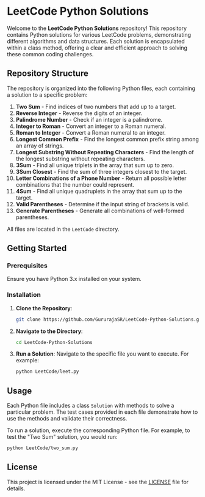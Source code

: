 # LeetCode Python Solutions

Welcome to the **LeetCode Python Solutions** repository! This repository contains Python solutions for various LeetCode problems, demonstrating different algorithms and data structures. Each solution is encapsulated within a class method, offering a clear and efficient approach to solving these common coding challenges.

## Repository Structure

The repository is organized into the following Python files, each containing a solution to a specific problem:

1. **Two Sum** - Find indices of two numbers that add up to a target.
2. **Reverse Integer** - Reverse the digits of an integer.
3. **Palindrome Number** - Check if an integer is a palindrome.
4. **Integer to Roman** - Convert an integer to a Roman numeral.
5. **Roman to Integer** - Convert a Roman numeral to an integer.
6. **Longest Common Prefix** - Find the longest common prefix string among an array of strings.
7. **Longest Substring Without Repeating Characters** - Find the length of the longest substring without repeating characters.
8. **3Sum** - Find all unique triplets in the array that sum up to zero.
9. **3Sum Closest** - Find the sum of three integers closest to the target.
10. **Letter Combinations of a Phone Number** - Return all possible letter combinations that the number could represent.
11. **4Sum** - Find all unique quadruplets in the array that sum up to the target.
12. **Valid Parentheses** - Determine if the input string of brackets is valid.
13. **Generate Parentheses** - Generate all combinations of well-formed parentheses.

All files are located in the `LeetCode` directory.

## Getting Started

### Prerequisites

Ensure you have Python 3.x installed on your system.

### Installation

1. **Clone the Repository**:
   ```bash
   git clone https://github.com/GururajaSR/LeetCode-Python-Solutions.git
   ```

2. **Navigate to the Directory**:
   ```bash
   cd LeetCode-Python-Solutions
   ```

3. **Run a Solution**:
   Navigate to the specific file you want to execute. For example:
   ```bash
   python LeetCode/leet.py
   ```

## Usage

Each Python file includes a class `Solution` with methods to solve a particular problem. The test cases provided in each file demonstrate how to use the methods and validate their correctness.

To run a solution, execute the corresponding Python file. For example, to test the "Two Sum" solution, you would run:
```bash
python LeetCode/two_sum.py
```

## License

This project is licensed under the MIT License - see the [LICENSE](LICENSE) file for details.
